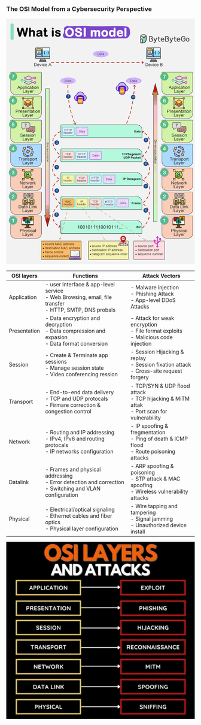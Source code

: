 

### The OSI Model from a Cybersecurity Perspective

<img src="1703939854051.gif" width="680" >


| OSI layers | Functions | Attack Vectors |
| ----- | ------|  ------|
| Application | - user Interface & app-level service <br> - Web Browsing, email, file transfer <br> -  HTTP, SMTP, DNS probals | - Malware injection <br> - Phishing Attack <br> - App-level DDoS Attacks
| Presentation | - Data encryption and decryption <br> - Data compression and expasion <br> - Data format conversion | - Attack for weak encryption <br> - File format exploits <br> - Malicious code injection
| Session | - Create & Terminate app sessions <br> - Manage session state <br> - Video conferencing ression <br> | - Session Hijacking & replay <br> - Session fixation attack <br> - Cross-site request forgery
| Transport | - End-to-end data delivery <br> - TCP and UDP protocals <br> - Firmare correction & congestion control | - TCP/SYN & UDP flood attack <br> - TCP hijacking & MiTM attak <br> - Port scan for vulnerability
| Network | - Routing and IP addressing <br> - IPv4, IPv6 and routing protocals <br> - IP networks configuration | - IP spoofing & fregmentation <br> - Ping of death & ICMP flood <br> - Route poisoning attacks <br>
| Datalink | - Frames and physical addressing <br> - Error detection and correction <br> - Switching and VLAN configuration | - ARP spoofing & poisoning <br> - STP attack & MAC spoofing <br> - Wireless vulnerability attacks
| Physical | - Electrical/optical signaling <br> - Ethernet cables and fiber optics <br> - Physical layer configuration | - Wire tapping and tampering <br> - Signal jamming <br> - Unauthorized device install

<img src="osi-model-from-a-cybersecurity-prespective.png" width="680">


